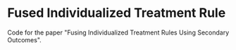 # Fused Individualized Treatment Rule

Code for the paper "Fusing Individualized Treatment Rules Using Secondary Outcomes".
